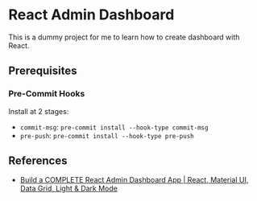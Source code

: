 # React Admin Dashboard

This is a dummy project for me to learn how to create dashboard with React.

## Prerequisites

### Pre-Commit Hooks

Install at 2 stages:
- `commit-msg`: `pre-commit install --hook-type commit-msg`
- `pre-push`: `pre-commit install --hook-type pre-push`

## References

- [Build a COMPLETE React Admin Dashboard App | React, Material UI, Data Grid, Light & Dark Mode](https://www.youtube.com/watch?v=wYpCWwD1oz0)
